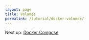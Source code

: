 ```yaml
---
layout: page
title: Volumes
permalink: /tutorial/docker-volumes/
---
```


Next up: [Docker Compose](../docker-compose/)
